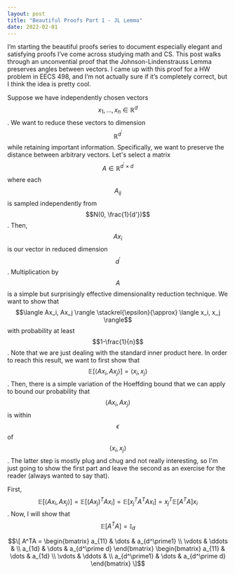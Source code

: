 ```yaml
---
layout: post
title: "Beautiful Proofs Part 1 - JL Lemma"
date: 2022-02-01
---
```

I’m starting the beautiful proofs series to document especially elegant and satisfying proofs I’ve come across studying math and CS. This post walks through an unconvential proof that the Johnson-Lindenstrauss Lemma preserves angles between vectors. I came up with this proof for a HW problem in EECS 498, and I’m not actually sure if it’s completely correct, but I think the idea is pretty cool. 

Suppose we have independently chosen vectors $$ x_1,\dots,x_n \in \mathbb{R}^d $$. We want to reduce these vectors to dimension $$\mathbb{R}^{d^\prime}$$ while retaining important information. Specifically, we want to preserve the distance between arbitrary vectors. Let's select a matrix $$A \in \mathbb{R}^{d^\prime\times d}$$ where each $$A_{ij}$$ is sampled independently from $$N(0, \frac{1}{d'})$$. Then, $$Ax_i$$ is our vector in reduced dimension $$d^\prime$$. Multiplication by $$A$$ is a simple but surprisingly effective dimensionality reduction technique. We want to show that $$\langle Ax_i, Ax_j \rangle \stackrel{\epsilon}{\approx} \langle x_i, x_j \rangle$$ with probability at least $$1-\frac{1}{n}$$. Note that we are just dealing with the standard inner product here. In order to reach this result, we want to first show that $$\mathbb{E}[\langle Ax_i, Ax_j \rangle] = \langle x_i, x_j \rangle$$. Then, there is a simple variation of the Hoeffding bound that we can apply to bound our probability that $$\langle Ax_i, Ax_j \rangle$$ is within $$\epsilon$$ of $$\langle x_i, x_j \rangle$$. The latter step is mostly plug and chug and not really interesting, so I'm just going to show the first part and leave the second as an exercise for the reader (always wanted to say that).

First, $$\mathbb{E}[\langle Ax_i, Ax_j \rangle] = \mathbb{E}[(Ax_j)^TAx_i] = \mathbb{E}[x_j^TA^TAx_i] = x_j^T\mathbb{E}[A^TA]x_i$$. Now, I will show that $$\mathbb{E}[A^TA] = \mathbb{I}_d$$

$$\[
A^TA = \begin{bmatrix} 
    a_{11} & \dots & a_{d^\prime1} \\
    \vdots & \ddots & \\
    a_{1d} &  \dots  & a_{d^\prime d} 
    \end{bmatrix}
    \begin{bmatrix} 
    a_{11} & \dots & a_{1d} \\
    \vdots & \ddots & \\
    a_{d^\prime1} & \dots & a_{d^\prime d} 
    \end{bmatrix}
\]$$

